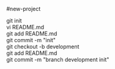 #new-project

git init  
vi README.md  
git add README.md  
git commit -m "init"  
git checkout -b development  
git add README.md  
git commit -m "branch development init"
